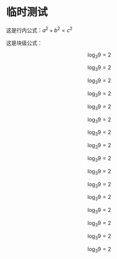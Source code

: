 # 临时测试
这是行内公式：$a^2 + b^2 = c^2$

这是块级公式：

$$
\log_{3}{9} = 2
$$




$$
\log_{3}{9} = 2
$$

$$
\log_{3}{9} = 2
$$

$$
\log_{3}{9} = 2
$$

$$
\log_{3}{9} = 2
$$

$$
\log_{3}{9} = 2
$$

$$
\log_{3}{9} = 2
$$

$$
\log_{3}{9} = 2
$$

$$
\log_{3}{9} = 2
$$



$$
\log_{3}{9} = 2
$$

$$
\log_{3}{9} = 2
$$

$$
\log_{3}{9} = 2
$$

$$
\log_{3}{9} = 2
$$

$$
\log_{3}{9} = 2
$$


$$
\log_{3}{9} = 2
$$

$$
\log_{3}{9} = 2
$$

